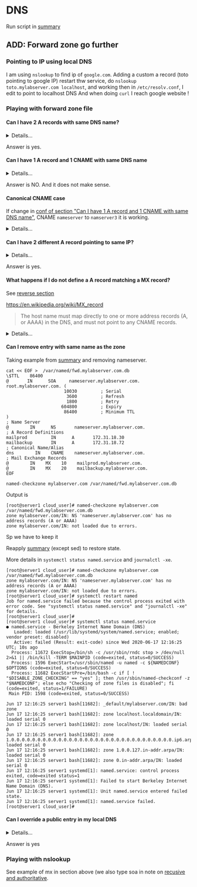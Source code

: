 # DNS

Run script in [summary](p2-1-summary-configure-forward-zone.md)

## ADD: Forward zone go further

### Pointing to IP using local DNS

I am using `nslookup` to find ip of `google.com`.
Adding a custom a record (toto pointing to google IP)
restart thw service, do `nslookup toto.mylabserver.com localhost`, and working
then in `/etc/resolv.conf`, I edit to point to localhost DNS
And when doing `curl` I reach google website !

### Playing with forward zone file

#### Can I have 2 A records with same DNS name?

<details>
<summary>Details...</summary>
<p>

````
cat << EOF >  /var/named/fwd.mylabserver.com.db
\$TTL    86400
@       IN      SOA     nameserver.mylabserver.com. root.mylabserver.com. (
                      10030         ; Serial
                       3600         ; Refresh
                       1800         ; Retry
                     604800         ; Expiry
                      86400         ; Minimum TTL
)
; Name Server
@        IN      NS       nameserver.mylabserver.com.
; A Record Definitions
nameserver       IN      A       172.31.18.93
nameserver       IN      A       172.31.18.94
mailprod         IN      A       172.31.18.30
mailbackup       IN      A       172.31.18.72
; Canonical Name/Alias
dns        IN    CNAME    nameserver.mylabserver.com.
; Mail Exchange Records
@        IN    MX    10    mailprod.mylabserver.com.
@        IN    MX    20    mailbackup.mylabserver.com.
EOF

named-checkzone mylabserver.com /var/named/fwd.mylabserver.com.db
systemctl restart named
nslookup nameserver.mylabserver.com localhost

````

Output is:

````shell script
[root@server1 cloud_user]# nslookup nameserver.mylabserver.com localhost
Server:         localhost
Address:        ::1#53

Name:   nameserver.mylabserver.com
Address: 172.31.18.93
Name:   nameserver.mylabserver.com
Address: 172.31.18.94

````

</p>
</details>

Answer is yes.



#### Can I have 1 A record and 1 CNAME with same DNS name


<details>
<summary>Details...</summary>
<p>

````
cat << EOF >  /var/named/fwd.mylabserver.com.db
\$TTL    86400
@       IN      SOA     nameserver.mylabserver.com. root.mylabserver.com. (
                      10030         ; Serial
                       3600         ; Refresh
                       1800         ; Retry
                     604800         ; Expiry
                      86400         ; Minimum TTL
)
; Name Server
@        IN      NS       nameserver.mylabserver.com.
; A Record Definitions
nameserver       IN      A       172.31.18.93
nameserver       IN      A       172.31.18.94
nameserver2      IN      A       172.31.18.95
mailprod         IN      A       172.31.18.30
mailbackup       IN      A       172.31.18.72
; Canonical Name/Alias
nameserver       IN      CNAME    nameserver.mylabserver.com. 
; Mail Exchange Records
@        IN    MX    10    mailprod.mylabserver.com.
@        IN    MX    20    mailbackup.mylabserver.com.
EOF

named-checkzone mylabserver.com /var/named/fwd.mylabserver.com.db
````
Output is 

````shell script
[root@server1 cloud_user]# named-checkzone mylabserver.com /var/named/fwd.mylabserver.com.db
dns_master_load: /var/named/fwd.mylabserver.com.db:18: nameserver.mylabserver.com: CNAME and other data
zone mylabserver.com/IN: loading from master file /var/named/fwd.mylabserver.com.db failed: CNAME and other data
zone mylabserver.com/IN: not loaded due to errors.
````

</p>
</details>

Answer is NO. And it does not make sense.


#### Canonical CNAME case

If change in [conf of section "Can I have 1 A record and 1 CNAME with same DNS name"](#Can-I-have-1-A-record-and-1-CNAME-with-same-DNS-name),
CNAME `nameserver` to `namserver3` it is working.


<details>
<summary>Details...</summary>
<p>

````
cat << EOF >  /var/named/fwd.mylabserver.com.db
\$TTL    86400
@       IN      SOA     nameserver.mylabserver.com. root.mylabserver.com. (
                      10030         ; Serial
                       3600         ; Refresh
                       1800         ; Retry
                     604800         ; Expiry
                      86400         ; Minimum TTL
)
; Name Server
@        IN      NS       nameserver.mylabserver.com.
; A Record Definitions
nameserver       IN      A       172.31.18.93
nameserver       IN      A       172.31.18.94
nameserver2      IN      A       172.31.18.95
mailprod         IN      A       172.31.18.30
mailbackup       IN      A       172.31.18.72
; Canonical Name/Alias
nameserver3      IN      CNAME    nameserver.mylabserver.com. 
; Mail Exchange Records
@        IN    MX    10    mailprod.mylabserver.com.
@        IN    MX    20    mailbackup.mylabserver.com.
EOF

named-checkzone mylabserver.com /var/named/fwd.mylabserver.com.db

systemctl restart named
nslookup nameserver.mylabserver.com localhost

````
Output is (note the A record in response) 

````shell script
[root@server1 cloud_user]# nslookup nameserver3.mylabserver.com localhost
Server:         localhost
Address:        ::1#53

nameserver3.mylabserver.com     canonical name = nameserver.mylabserver.com.
Name:   nameserver.mylabserver.com
Address: 172.31.18.93
Name:   nameserver.mylabserver.com
Address: 172.31.18.94
````

</p>
</details>


#### Can I have 2 different A record pointing to same IP?

<details>
<summary>Details...</summary>
<p>

````
cat << EOF >  /var/named/fwd.mylabserver.com.db
\$TTL    86400
@       IN      SOA     nameserver.mylabserver.com. root.mylabserver.com. (
                      10030         ; Serial
                       3600         ; Refresh
                       1800         ; Retry
                     604800         ; Expiry
                      86400         ; Minimum TTL
)
; Name Server
@        IN      NS       nameserver.mylabserver.com.
; A Record Definitions
nameserver       IN      A       172.31.18.93
nameserver2      IN      A       172.31.18.93
mailprod         IN      A       172.31.18.30
mailbackup       IN      A       172.31.18.72
; Canonical Name/Alias
dns        IN    CNAME    nameserver.mylabserver.com.
; Mail Exchange Records
@        IN    MX    10    mailprod.mylabserver.com.
@        IN    MX    20    mailbackup.mylabserver.com.
EOF

named-checkzone mylabserver.com /var/named/fwd.mylabserver.com.db

systemctl restart named
nslookup nameserver.mylabserver.com localhost
nslookup nameserver2.mylabserver.com localhost

````

Output is

````shell script
[root@server1 cloud_user]# nslookup nameserver.mylabserver.com localhost
Server:         localhost
Address:        ::1#53

Name:   nameserver.mylabserver.com
Address: 172.31.18.93

[root@server1 cloud_user]# nslookup nameserver2.mylabserver.com localhost
Server:         localhost
Address:        ::1#53

Name:   nameserver2.mylabserver.com
Address: 172.31.18.93
````

</p>
</details>

Answer is yes.

#### What happens if I do not define a A record matching a MX record?

See [reverse section](./p2-2-configure-reverse-zone.md)

https://en.wikipedia.org/wiki/MX_record
> The host name must map directly to one or more address records (A, or AAAA) in the DNS, and must not point to any CNAME records.

<details>
<summary>Details...</summary>
<p>

````
cat << EOF >  /var/named/fwd.mylabserver.com.db
\$TTL    86400
@       IN      SOA     nameserver.mylabserver.com. root.mylabserver.com. (
                      10030         ; Serial
                       3600         ; Refresh
                       1800         ; Retry
                     604800         ; Expiry
                      86400         ; Minimum TTL
)
; Name Server
@        IN      NS       nameserver.mylabserver.com.
; A Record Definitions
nameserver       IN      A       172.31.18.93
; mailprod         IN     A       172.31.18.30 <- COMMENTED
; mailbackup       IN     A       172.31.18.72 <- COMMENTED
; Canonical Name/Alias
dns              IN    CNAME    nameserver.mylabserver.com.
; Mail Exchange Records
@        IN    MX    10    mailprod.mylabserver.com.
@        IN    MX    20    mailbackup.mylabserver.com.
EOF

named-checkzone mylabserver.com /var/named/fwd.mylabserver.com.db
````

Output is 

````shell script
[root@server1 cloud_user]# named-checkzone mylabserver.com /var/named/fwd.mylabserver.com.db
zone mylabserver.com/IN: mylabserver.com/MX 'mailprod.mylabserver.com' has no address records (A or AAAA)
zone mylabserver.com/IN: mylabserver.com/MX 'mailbackup.mylabserver.com' has no address records (A or AAAA)
zone mylabserver.com/IN: loaded serial 10030
OK
````

We have a warning saying no A record is associated.

````
systemctl restart named
nslookup -type=mx mailprod.mylabserver.com localhost
nslookup mylabserver.com localhost
nslookup -type=mx mylabserver.com localhost
````

###### Note the nslookup which is particular
(level above)
````shell script
[root@server1 cloud_user]# nslookup -type=mx mailprod.mylabserver.com localhost
Server:         localhost
Address:        ::1#53

** server can't find mailprod.mylabserver.com: NXDOMAIN

[root@server1 cloud_user]# nslookup mylabserver.com localhost
Server:         localhost
Address:        ::1#53

*** Can't find mylabserver.com: No answer

[root@server1 cloud_user]# nslookup -type=mx mylabserver.com localhost
Server:         localhost
Address:        ::1#53

mylabserver.com mail exchanger = 20 mailbackup.mylabserver.com.
mylabserver.com mail exchanger = 10 mailprod.mylabserver.com.
````
It uses the zone in the named.

If uncomment A record we do not have IP.

</p>
</details>

#### Can I remove entry with same name as the zone

Taking example from [summary](p2-1-summary-configure-forward-zone.md) and removing nameserver.

````
cat << EOF >  /var/named/fwd.mylabserver.com.db
\$TTL    86400
@       IN      SOA     nameserver.mylabserver.com. root.mylabserver.com. (
                      10030         ; Serial
                       3600         ; Refresh
                       1800         ; Retry
                     604800         ; Expiry
                      86400         ; Minimum TTL
)
; Name Server
@        IN      NS       nameserver.mylabserver.com.
; A Record Definitions
mailprod         IN      A       172.31.18.30
mailbackup       IN      A       172.31.18.72
; Canonical Name/Alias
dns        IN    CNAME    nameserver.mylabserver.com.
; Mail Exchange Records
@        IN    MX    10    mailprod.mylabserver.com.
@        IN    MX    20    mailbackup.mylabserver.com.
EOF

named-checkzone mylabserver.com /var/named/fwd.mylabserver.com.db
````

Output is

````shell script
[root@server1 cloud_user]# named-checkzone mylabserver.com /var/named/fwd.mylabserver.com.db
zone mylabserver.com/IN: NS 'nameserver.mylabserver.com' has no address records (A or AAAA)
zone mylabserver.com/IN: not loaded due to errors.
````

Sp we have to keep it

Reapply [summary](p2-1-summary-configure-forward-zone.md)  (except sed) to restore state.

More details in `systemctl status named.service` and `journalctl -xe`.

````shell script
[root@server1 cloud_user]# named-checkzone mylabserver.com /var/named/fwd.mylabserver.com.db
zone mylabserver.com/IN: NS 'nameserver.mylabserver.com' has no address records (A or AAAA)
zone mylabserver.com/IN: not loaded due to errors.
[root@server1 cloud_user]# systemctl restart named
Job for named.service failed because the control process exited with error code. See "systemctl status named.service" and "journalctl -xe" for details.
[root@server1 cloud_user]#
[root@server1 cloud_user]# systemctl status named.service
● named.service - Berkeley Internet Name Domain (DNS)
   Loaded: loaded (/usr/lib/systemd/system/named.service; enabled; vendor preset: disabled)
   Active: failed (Result: exit-code) since Wed 2020-06-17 12:16:25 UTC; 10s ago
  Process: 11672 ExecStop=/bin/sh -c /usr/sbin/rndc stop > /dev/null 2>&1 || /bin/kill -TERM $MAINPID (code=exited, status=0/SUCCESS)
  Process: 1596 ExecStart=/usr/sbin/named -u named -c ${NAMEDCONF} $OPTIONS (code=exited, status=0/SUCCESS)
  Process: 11682 ExecStartPre=/bin/bash -c if [ ! "$DISABLE_ZONE_CHECKING" == "yes" ]; then /usr/sbin/named-checkconf -z "$NAMEDCONF"; else echo "Checking of zone files is disabled"; fi (code=exited, status=1/FAILURE)
 Main PID: 1598 (code=exited, status=0/SUCCESS)

Jun 17 12:16:25 server1 bash[11682]: _default/mylabserver.com/IN: bad zone
Jun 17 12:16:25 server1 bash[11682]: zone localhost.localdomain/IN: loaded serial 0
Jun 17 12:16:25 server1 bash[11682]: zone localhost/IN: loaded serial 0
Jun 17 12:16:25 server1 bash[11682]: zone 1.0.0.0.0.0.0.0.0.0.0.0.0.0.0.0.0.0.0.0.0.0.0.0.0.0.0.0.0.0.0.0.ip6.arpa/IN: loaded serial 0
Jun 17 12:16:25 server1 bash[11682]: zone 1.0.0.127.in-addr.arpa/IN: loaded serial 0
Jun 17 12:16:25 server1 bash[11682]: zone 0.in-addr.arpa/IN: loaded serial 0
Jun 17 12:16:25 server1 systemd[1]: named.service: control process exited, code=exited status=1
Jun 17 12:16:25 server1 systemd[1]: Failed to start Berkeley Internet Name Domain (DNS).
Jun 17 12:16:25 server1 systemd[1]: Unit named.service entered failed state.
Jun 17 12:16:25 server1 systemd[1]: named.service failed.
[root@server1 cloud_user]#
````
#### Can I override a public entry in my local DNS


<details>
<summary>Details...</summary>
<p>

````

vim /etc/named.conf
# Insert
zone "com" {
type master;
file "/var/named/fwd.com.db";
};

named-checkconf


cat << EOF >  /var/named/fwd.com.db
\$TTL    86400
@       IN      SOA     nameserver.com. root.com. (
                      10030         ; Serial
                       3600         ; Refresh
                       1800         ; Retry
                     604800         ; Expiry
                      86400         ; Minimum TTL
)
; Name Server
@        IN      NS       nameserver.com.
; A Record Definitions
google           IN      A       42.42.42.42
nameserver       IN      A       172.31.18.94
; I have to keep nameserver as explained previously
EOF

named-checkzone com.  /var/named/fwd.com.db
chmod 760 /var/named/fwd.com.db
chgrp named /var/named/fwd.com.db

systemctl restart named

nslookup google.com localhost
````

Output is :

````shell script
[root@server1 cloud_user]# nslookup google.com localhost
Server:         localhost
Address:        ::1#53

Name:   google.com
Address: 42.42.42.42
````

It enables to understand naming convention.

</p>
</details>

Answer is yes



### Playing with nslookup

See example of mx in section above (we also type soa in note on [recusive and authoritative](./p2-1-zz-note-on-recursive-and-authoritative-dns.md).

